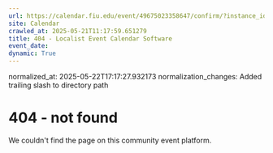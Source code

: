 ```yaml
---
url: https://calendar.fiu.edu/event/49675023358647/confirm/?instance_id=49675023359672&return=https%3A%2F%2Fcalendar.fiu.edu%2Fcalendar%3Fevent_types%255B%255D%3D127584
site: Calendar
crawled_at: 2025-05-21T11:17:59.651279
title: 404 - Localist Event Calendar Software
event_date: 
dynamic: True
---
```

normalized_at: 2025-05-22T17:17:27.932173
normalization_changes: Added trailing slash to directory path

# 404 - not found
We couldn't find the page on this community event platform.
